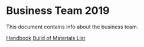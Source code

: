 # Business Team 2019

This document contains info about the business team.

[Handbook](https://docs.google.com/document/d/1z8Q5IskTSHWTIa7sUUsxmG4jVlJJtzwI2mfLv8c8XT0/edit?usp=sharing)
[Build of Materials List](https://docs.google.com/spreadsheets/d/1OLk1AAOCzAq_tsciExt0y5upBe4oIgTq-XNJ8KFBD48/edit?usp=sharing)
